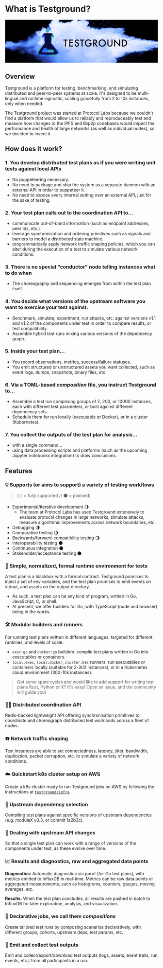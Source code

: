 # What is Testground?

![](.gitbook/assets/image%20%281%29.png)

## Overview

Testground is a platform for testing, benchmarking, and simulating distributed and peer-to-peer systems at scale. It's designed to be multi-lingual and runtime-agnostic, scaling gracefully from 2 to 10k instances, only when needed.

The Testground project was started at Protocol Labs because we couldn't find a platform that would allow us to reliably and reproduceably test and measure how changes to the IPFS and libp2p codebases would impact the performance and health of large networks \(as well as individual nodes\), so we decided to invent it.

## How does it work?

### 1. **You develop distributed test plans as if you were writing unit tests against local APIs**

* No puppeteering necessary.
* No need to package and ship the system as a separate daemon with an external API in order to puppeteer it.
* No need to expose every internal setting over an external API, just for the sake of testing.

### **2. Your test plan calls out to the coordination API to...**

* communicate out-of-band information \(such as endpoint addresses, peer ids, etc.\)
* leverage synchronization and ordering primitives such as signals and barriers to model a distributed state machine.
* programmatically apply network traffic shaping policies, which you can alter during the execution of a test to simulate various network conditions.

### **3. There is no special "conductor" node telling instances what to do when**

* The choreography and sequencing emerges from within the test plan itself.

### **4. You decide what versions of the upstream software you want to exercise your test against.**

* Benchmark, simulate, experiment, run attacks, etc. against versions v1.1 and v1.2 of the components under test in order to compare results, or test compatibility.
* Assemble hybrid test runs mixing various versions of the dependency graph.

### **5. Inside your test plan...**

* You record observations, metrics, success/failure statuses.
* You emit structured or unstructured assets you want collected, such as event logs, dumps, snapshots, binary files, etc.

### **6. Via a TOML-based** _**composition**_ **file, you instruct Testground to...**

* Assemble a test run comprising groups of 2, 200, or 10000 instances, each with different test parameters, or built against different depencency sets.
* Schedule them for run locally \(executable or Docker\), or in a cluster \(Kubernetes\).

### **7. You collect the outputs of the test plan for analysis...**

* with a single command...
* using data processing scripts and platforms \(such as the upcoming Jupyter notebooks integration\) to draw conclusions.

## Features

### 💡 Supports \(or aims to support\) a variety of testing workflows

> \(🌕 = fully supported // 🌑 = planned\)

* Experimental/iterative development 🌖
  * The team at Protocol Labs has used Testground extensively to evaluate protocol changes in large networks, simulate attacks, measure algorithmic improvements across network boundaries, etc.
* Debugging 🌗
* Comparative testing 🌖
* Backwards/forward-compatibility testing 🌖
* Interoperability testing 🌑
* Continuous integration 🌑
* Stakeholder/acceptance testing 🌑

### 📄 Simple, normalized, formal runtime environment for tests

A test plan is a blackbox with a formal contract. Testground promises to inject a set of env variables, and the test plan promises to emit events on stdout, and assets on the output directory.

* As such, a test plan can be any kind of program, written in Go, JavaScript, C, or shell.
* At present, we offer builders for Go, with TypeScript \(node and browser\) being in the works.

### 🛠 Modular builders and runners

For running test plans written in different languages, targeted for different runtimes, and levels of scale:

* `exec:go` and `docker:go` builders: compile test plans written in Go into executables or containers.
* `local:exec`, `local:docker`, `cluster:k8s` runners: run executables or containers locally \(suitable for 2-300 instances\), or in a Kubernetes cloud environment \(300-10k instances\).

> Got some spare cycles and would like to add support for writing test plans Rust, Python or X? It's easy! Open an issue, and the community will guide you!

### 👯‍♀️ Distributed coordination API

Redis-backed lightweight API offering synchronisation primitives to coordinate and choreograph distributed test workloads across a fleet of nodes.

### ☎️ Network traffic shaping

Test instances are able to set connectedness, latency, jitter, bandwidth, duplication, packet corruption, etc. to simulate a variety of network conditions.

### ☁️ Quickstart k8s cluster setup on AWS

Create a k8s cluster ready to run Testground jobs on AWS by following the instructions at [`testground/infra`](https://github.com/testground/infra).

### 🧩 Upstream dependency selection

Compiling test plans against specific versions of upstream dependencies \(e.g. moduleX v0.3, or commit 1a2b3c\).

### 🌱 Dealing with upstream API changes

So that a single test plan can work with a range of versions of the components under test, as these evolve over time.

### 📈 Results and diagnostics, raw and aggregated data points

**Diagnostics:** Automatic diagnostics via pprof \(for Go test plans\), with metrics emitted to InfluxDB in real-time. Metrics can be raw data points or aggregated measurements, such as histograms, counters, gauges, moving averages, etc.

**Results:** When the test plan concludes, all results are pushed in batch to InfluxDB for later exploration, analysis, and visualization.

### 🎼 Declarative jobs, we call them _compositions_

Create tailored test runs by composing scenarios declaratively, with different groups, cohorts, upstream deps, test params, etc.

### 💾 Emit and collect test outputs

Emit and collect/export/download test outputs \(logs, assets, event trails, run events, etc.\) from all participants in a run.

